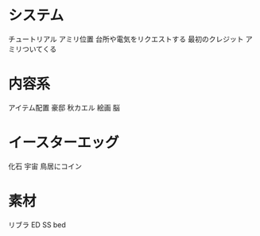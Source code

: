 
# システム
チュートリアル
アミリ位置
台所や電気をリクエストする
最初のクレジット
アミリついてくる

# 内容系
アイテム配置 豪邸
秋カエル
絵画
脳

# イースターエッグ
化石
宇宙
鳥居にコイン

# 素材
リブラ
ED SS bed
